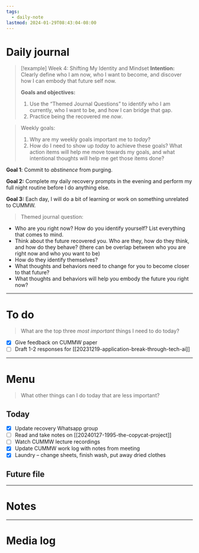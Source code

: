 ```yaml
---
tags:
  - daily-note
lastmod: 2024-01-29T08:43:04-08:00
---
```

# Daily journal

>[!example] Week 4: Shifting My Identity and Mindset
>**Intention:** Clearly define who I am now, who I want to become, and discover how I can embody that future self now.
>
>**Goals and objectives:**
>1. Use the “Themed Journal Questions” to identify who I am currently, who I want to be, and how I can bridge that gap.
>2. Practice being the recovered me *now*.

> Weekly goals:
> 1. Why are my weekly goals important me to *today*?
> 2. How do I need to show up *today* to achieve these goals? What action items will help me move towards my goals, and what intentional thoughts will help me get those items done?

**Goal 1**: Commit to *abstinence* from purging.

**Goal 2:** Complete my daily recovery prompts in the evening and perform my full night routine before I do anything else.

**Goal 3:** Each day, I will do a bit of learning or work on something unrelated to CUMMW.

>Themed journal question:

- Who are you right now? How do you identify yourself? List everything that comes to mind.
- Think about the future recovered you. Who are they, how do they think, and how do they behave? (there can be overlap between who you are right now and who you want to be)
- How do they identify themselves?
- What thoughts and behaviors need to change for you to become closer to that future?
- What thoughts and behaviors will help you embody the future you right now?

---
# To do

> What are the top three *most important* things I need to do today?

- [x] Give feedback on CUMMW paper
- [ ] Draft 1-2 responses for [[20231219-application-break-through-tech-ai]]

----
# Menu

> What other things can I do today that are less important?
## Today

- [x] Update recovery Whatsapp group
- [ ] Read and take notes on [[20240127-1995-the-copycat-project]]
- [ ] Watch CUMMW lecture recordings
- [x] Update CUMMW work log with notes from meeting
- [x] Laundry – change sheets, finish wash, put away dried clothes

## Future file

---
# Notes

---
# Media log

